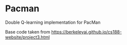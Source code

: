 # Pacman

Double Q-learning implementation for PacMan


Base code taken from https://berkeleyai.github.io/cs188-website/project3.html
